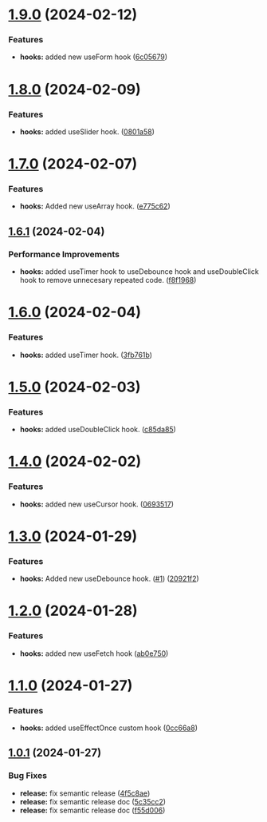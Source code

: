 # [1.9.0](https://github.com/caarlosdamian/caarlosdamian-hooks/compare/v1.8.0...v1.9.0) (2024-02-12)


### Features

* **hooks:** added new useForm hook ([6c05679](https://github.com/caarlosdamian/caarlosdamian-hooks/commit/6c05679941c3e0a5ceb0f324f8f919f696266417))

# [1.8.0](https://github.com/caarlosdamian/caarlosdamian-hooks/compare/v1.7.0...v1.8.0) (2024-02-09)


### Features

* **hooks:** added useSlider hook. ([0801a58](https://github.com/caarlosdamian/caarlosdamian-hooks/commit/0801a58c6d05ded743b3947242606113ac3e0745))

# [1.7.0](https://github.com/caarlosdamian/caarlosdamian-hooks/compare/v1.6.1...v1.7.0) (2024-02-07)


### Features

* **hooks:** Added new useArray hook. ([e775c62](https://github.com/caarlosdamian/caarlosdamian-hooks/commit/e775c621f67c3e268fa0ebed6356b570e0d7b134))

## [1.6.1](https://github.com/caarlosdamian/caarlosdamian-hooks/compare/v1.6.0...v1.6.1) (2024-02-04)


### Performance Improvements

* **hooks:** added useTimer hook to useDebounce hook and useDoubleClick hook to remove unnecesary repeated code. ([f8f1968](https://github.com/caarlosdamian/caarlosdamian-hooks/commit/f8f19682d476022f2eae12275ce5a58103629c8d))

# [1.6.0](https://github.com/caarlosdamian/caarlosdamian-hooks/compare/v1.5.0...v1.6.0) (2024-02-04)


### Features

* **hooks:** added useTimer hook. ([3fb761b](https://github.com/caarlosdamian/caarlosdamian-hooks/commit/3fb761b067287e176d0055b2895c85ceeab4ffeb))

# [1.5.0](https://github.com/caarlosdamian/caarlosdamian-hooks/compare/v1.4.0...v1.5.0) (2024-02-03)


### Features

* **hooks:** added useDoubleClick hook. ([c85da85](https://github.com/caarlosdamian/caarlosdamian-hooks/commit/c85da85cffc87d7a7f49d66a5a40de1a411d98b2))

# [1.4.0](https://github.com/caarlosdamian/caarlosdamian-hooks/compare/v1.3.0...v1.4.0) (2024-02-02)


### Features

* **hooks:** added new useCursor hook. ([0693517](https://github.com/caarlosdamian/caarlosdamian-hooks/commit/069351794887d12d94dc90edae9f6875b6adca09))

# [1.3.0](https://github.com/caarlosdamian/caarlosdamian-hooks/compare/v1.2.0...v1.3.0) (2024-01-29)


### Features

* **hooks:** Added new useDebounce hook. ([#1](https://github.com/caarlosdamian/caarlosdamian-hooks/issues/1)) ([20921f2](https://github.com/caarlosdamian/caarlosdamian-hooks/commit/20921f2de8d687d0f1dd9359321a0dfbc9033c2f))

# [1.2.0](https://github.com/caarlosdamian/caarlosdamian-hooks/compare/v1.1.0...v1.2.0) (2024-01-28)


### Features

* **hooks:** added new useFetch hook ([ab0e750](https://github.com/caarlosdamian/caarlosdamian-hooks/commit/ab0e7503b7c91d7a6e7ecd02845cc80a2243c5bd))

# [1.1.0](https://github.com/caarlosdamian/caarlosdamian-hooks/compare/v1.0.1...v1.1.0) (2024-01-27)


### Features

* **hooks:** added useEffectOnce custom hook ([0cc66a8](https://github.com/caarlosdamian/caarlosdamian-hooks/commit/0cc66a8fcf5ce1dd4c62cb9b02aec5d3738e3983))

## [1.0.1](https://github.com/caarlosdamian/caarlosdamian-hooks/compare/v1.0.0...v1.0.1) (2024-01-27)


### Bug Fixes

* **release:** fix semantic release ([4f5c8ae](https://github.com/caarlosdamian/caarlosdamian-hooks/commit/4f5c8ae404a75add8670c50df01d8a09d9a0610d))
* **release:** fix semantic release doc ([5c35cc2](https://github.com/caarlosdamian/caarlosdamian-hooks/commit/5c35cc2f80b3739489e2add3631044853cc73a9a))
* **release:** fix semantic release doc ([f55d006](https://github.com/caarlosdamian/caarlosdamian-hooks/commit/f55d00690e76c21ffdb65915bd8840677ba87233))
